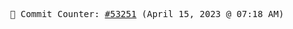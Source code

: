 <p align="center">
    <samp>
        📮 Commit Counter: <a href="https://github.com/Javascript-void0/Javascript-void0/commits/main">#53251</a> (April 15, 2023 @ 07:18 AM)
    </samp>
</p>